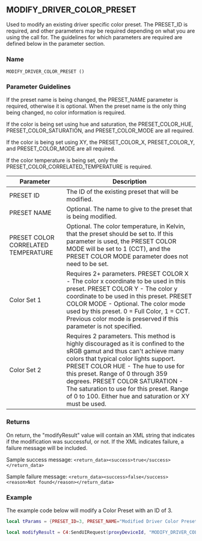 ## MODIFY\_DRIVER\_COLOR\_PRESET

Used to modify an existing driver specific color preset.   The PRESET\_ID is required, and other parameters may be required depending on what you are using the call for.   The guidelines for which parameters are required are defined below in the parameter section.


### Name

`MODIFY_DRIVER_COLOR_PRESET () `


### Parameter Guidelines

If the preset name is being changed, the PRESET\_NAME parameter is required, otherwise it is optional.  When the preset name is the only thing being changed, no color information is required.

If the color is being set using hue and saturation, the PRESET\_COLOR\_HUE, PRESET\_COLOR\_SATURATION, and PRESET\_COLOR\_MODE are all required.

If the color is being set using XY, the PRESET\_COLOR\_X, PRESET\_COLOR\_Y, and PRESET\_COLOR\_MODE are all required.

If the color temperature is being set, only the PRESET\_COLOR\_CORRELATED\_TEMPERATURE is required.


| Parameter                           | Description                                                                                                                                                                                                                                                                                                                                                                                 |
| ----------------------------------- | ------------------------------------------------------------------------------------------------------------------------------------------------------------------------------------------------------------------------------------------------------------------------------------------------------------------------------------------------------------------------------------------- |
| PRESET ID                           | The ID of the existing preset that will be modified.                                                                                                                                                                                                                                                                                                                                        |
| PRESET NAME                         | Optional. The name to give to the preset that is being modified.                                                                                                                                                                                                                                                                                                                            |
| PRESET COLOR CORRELATED TEMPERATURE | Optional. The color temperature, in Kelvin, that the preset should be set to.   If this parameter is used, the PRESET COLOR MODE will be set to 1 (CCT), and the PRESET COLOR MODE parameter does not need to be set.                                                                                                                                                                       |
| Color Set 1                         | Requires 2+ parameters. PRESET COLOR X - The color x coordinate to be used in this preset. PRESET COLOR Y - The color y coordinate to be used in this preset. PRESET COLOR MODE - Optional. The color mode used by this preset.  0 = Full Color, 1 = CCT. Previous color mode is preserved if this parameter is not specified.                                                              |
| Color Set 2                         | Requires 2 parameters. This method is highly discouraged as it is confined to the  sRGB gamut and thus can't achieve many colors that typical color lights support. PRESET COLOR HUE - The hue to use for this preset.  Range of 0 through 359 degrees. PRESET COLOR SATURATION - The saturation to use for this preset.  Range of 0 to 100.  Either hue and saturation or XY must be used. |



### Returns

On return, the "modifyResult" value will contain an XML string that indicates if the modification was successful, or not. If the XML indicates failure, a failure message will be included.

Sample success message:
`<return_data><success>true</success></return_data>`

Sample failure message: 
`<return_data><success>false</success><reason>Not found</reason></return_data>`


### Example

The example code below will modify a Color Preset with an ID of 3. 

```lua
local tParams = {PRESET_ID=3, PRESET_NAME="Modified Driver Color Preset", PRESET_COLOR_X=0.1550, PRESET_COLOR_Y=0.0822, PRESET_COLOR_MODE=0}

local modifyResult = C4:SendUIRequest(proxyDeviceId, "MODIFY_DRIVER_COLOR_PRESET", tParams)
```
